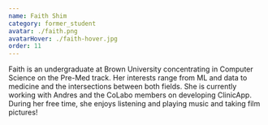 ```yaml
---
name: Faith Shim
category: former_student
avatar: ./faith.png
avatarHover: ./faith-hover.jpg
order: 11
---
```


Faith is an undergraduate at Brown University concentrating in Computer Science on the Pre-Med track. Her interests range from ML and data to medicine and the intersections between both fields. She is currently working with Andres and the CoLabo members on developing ClinicApp. During her free time, she enjoys listening and playing music and taking film pictures!
